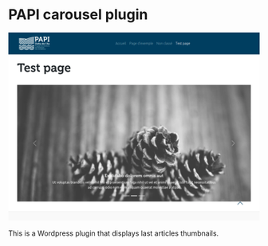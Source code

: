 # PAPI carousel plugin

![Website screenshot](screenshot.png)

This is a Wordpress plugin that displays last articles thumbnails.